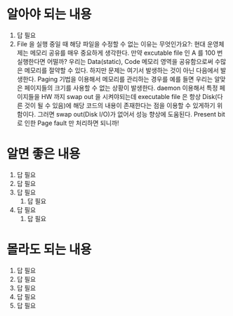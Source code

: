 # 알아야 되는 내용

1. 답 필요
2. File 을 실행 중일 때 해당 파일을 수정할 수 없는 이유는 무엇인가요?: 현대 운영체제는 메모리 공유를 매우 중요하게 생각한다. 만약 excutable file 인 A 를 100 번 실행한다면 어떨까? 우리는 Data(static), Code 메모리 영역을 공유함으로써 수많은 메모리를 절약할 수 있다. 하지만 문제는 여기서 발생하는 것이 아닌 다음에서 발생한다. Paging 기법을 이용해서 메모리를 관리하는 경우를 예를 들면 우리는 알맞은 페이지들의 크기를 사용할 수 없는 상황이 발생한다. daemon 이용해서 특정 페이지들을 HW 까지 swap out 을 시켜야되는데 executable file 은 항상 Disk(다른 것이 될 수 있음)에 해당 코드의 내용이 존재한다는 점을 이용할 수 있게하기 위함이다. 그러면 swap out(Disk I/O)가 없어서 성능 향상에 도움된다. Present bit 로 인한 Page fault 만 처리하면 되니까!

# 알면 좋은 내용

1.  답 필요
2.  답 필요
3.  답 필요
    1.  답 필요
4.  답 필요
    1.  답 필요

# 몰라도 되는 내용

1.  답 필요
2.  답 필요
3.  답 필요
4.  답 필요
5.  답 필요
